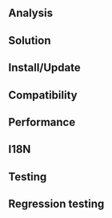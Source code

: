 <!--
Provide an outline of this pull request in English, in the Title above.
上のタイトル欄に、プルリクエストの概要を *英語で* 記入してください。

Please be sure to write the title in the following format.
タイトルは以下の形式で記述してください。

Issue #<Issue id> <Outline of this pull request>
-->

## Analysis
<!--
Provide the root cause of the pull request.
問題の根本原因を記載してください。
-->

## Solution
<!--
Provide the solution.
解決策を記載してください。
-->

## Install/Update
<!--
Provide how to apply the modification.
When it can not be applied by simple module replacement such as modification of service schema.

この変更の適用方法を記載してください。
サービススキーマの修正など、単純なモジュール差し替えでは適用できない場合が該当します。
-->

## Compatibility
<!--
Describe the effect on performance.
Such as when there is concern about performance degradation.

外部仕様に変更がある場合に記載してください。
HTTP ステータスコードが変更される場合などが該当します。
-->

## Performance
<!--
Describe the effect on performance.
性能に及ぼす影響を記載してください。
-->

## I18N
<!--
Provide the impact on internationalization.
If you need attention to other languages, such as when changing the wording of the error message.

国際化への影響を記載してください。
エラーメッセージの文言を変更した場合など、他言語に注意が必要な場合が該当します。
-->

## Testing
<!--
Provide the necessary test procedures to confirm the modification.
修正を確認するために必要なテスト手順を記載してください。
-->

## Regression testing
<!--
Provide the result of the regression test.
リグレッションテストの結果を記載してください。
-->

